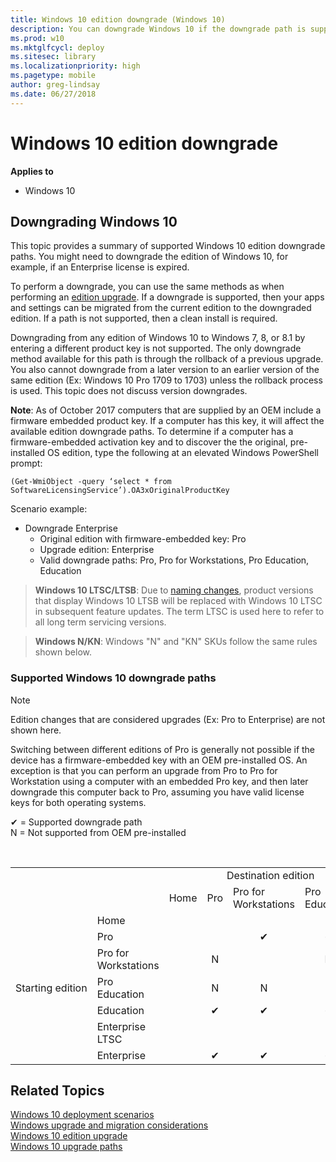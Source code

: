 ```yaml
---
title: Windows 10 edition downgrade (Windows 10)
description: You can downgrade Windows 10 if the downgrade path is supported.
ms.prod: w10
ms.mktglfcycl: deploy
ms.sitesec: library
ms.localizationpriority: high
ms.pagetype: mobile
author: greg-lindsay
ms.date: 06/27/2018
---
```


# Windows 10 edition downgrade
**Applies to**

-   Windows 10

## Downgrading Windows 10

This topic provides a summary of supported Windows 10 edition downgrade paths. You might need to downgrade the edition of Windows 10, for example, if an Enterprise license is expired. 

To perform a downgrade, you can use the same methods as when performing an [edition upgrade](windows-10-edition-upgrades.md). If a downgrade is supported, then your apps and settings can be migrated from the current edition to the downgraded edition. If a path is not supported, then a clean install is required.

Downgrading from any edition of Windows 10 to Windows 7, 8, or 8.1 by entering a different product key is not supported. The only downgrade method available for this path is through the rollback of a previous upgrade.  You also cannot downgrade from a later version to an earlier version of the same edition (Ex: Windows 10 Pro 1709 to 1703) unless the rollback process is used. This topic does not discuss version downgrades.

**Note**: As of October 2017 computers that are supplied by an OEM include a firmware embedded product key. If a computer has this key, it will affect the available edition downgrade paths. To determine if a computer has a firmware-embedded activation key and to discover the the original, pre-installed OS edition, type the following at an elevated Windows PowerShell prompt:

```
(Get-WmiObject -query ‘select * from SoftwareLicensingService’).OA3xOriginalProductKey
```

Scenario example:
- Downgrade Enterprise
    - Original edition with firmware-embedded key: Pro
    - Upgrade edition: Enterprise
    - Valid downgrade paths: Pro, Pro for Workstations, Pro Education, Education


>**Windows 10 LTSC/LTSB**: Due to [naming changes](https://docs.microsoft.com/en-us/windows/deployment/update/waas-overview#naming-changes), product versions that display Windows 10 LTSB will be replaced with Windows 10 LTSC in subsequent feature updates. The term LTSC is used here to refer to all long term servicing versions.

>**Windows N/KN**: Windows "N" and "KN" SKUs follow the same rules shown below.

### Supported Windows 10 downgrade paths

>[!NOTE]
>Edition changes that are considered upgrades (Ex: Pro to Enterprise) are not shown here.<br> 

Switching between different editions of Pro is generally not possible if the device has a firmware-embedded key with an OEM pre-installed OS. An exception is that you can perform an upgrade from Pro to Pro for Workstation using a computer with an embedded Pro key, and then later downgrade this computer back to Pro, assuming you have valid license keys for both operating systems.

✔ = Supported downgrade path<br>
N = Not supported from OEM pre-installed<br>

<br>
<table border="0" cellpadding="1">
    <tr>
        <td colspan="10" align="center">Destination edition</td>
    </tr>
    <tr>
        <td>&nbsp;&nbsp;&nbsp;&nbsp;&nbsp;&nbsp;</td>
        <td></td>
        <td>Home</td>
        <td>Pro</td>
        <td>Pro for Workstations</td>
        <td>Pro Education</td>
        <td>Education</td>
        <td>Enterprise LTSC</td>
        <td>Enterprise</td>
    </tr>
    <tr>
        <td rowspan="9" nowrap="nowrap" valign="middle">Starting edition</td>
    </tr>
    <tr>
        <td>Home</td>
        <td></td>
        <td></td>
        <td></td>
        <td></td>
        <td></td>
        <td></td>
        <td></td>
    </tr>
    <tr>
        <td>Pro</td>
        <td></td>
        <td></td>
        <td align="center">✔</td>
        <td align="center">✔</td>
        <td></td>
        <td></td>
        <td></td>
    </tr>
    <tr>
        <td>Pro for Workstations</td>
        <td></td>
        <td align="center">N</td>
        <td></td>
        <td align="center">N</td>
        <td></td>
        <td></td>
        <td></td>
    </tr>
    <tr>
        <td>Pro Education</td>
        <td></td>
        <td align="center">N</td>
        <td align="center">N</td>
        <td></td>
        <td></td>
        <td></td>
        <td></td>
    </tr>
    <tr>
        <td>Education</td>
        <td></td>
        <td align="center">✔</td>
        <td align="center">✔</td>
        <td align="center">✔</td>
        <td></td>
        <td></td>
        <td></td>
    </tr>
    <tr>
        <td>Enterprise LTSC</td>
        <td></td>
        <td align="center"></td>
        <td align="center"></td>
        <td align="center"></td>
        <td align="center"></td>
        <td></td>
        <td></td>
    </tr>
    <tr>
        <td>Enterprise</td>
        <td></td>
        <td align="center">✔</td>
        <td align="center">✔</td>
        <td align="center">✔</td>
        <td align="center">✔</td>
        <td></td>
        <td></td>
    </tr>
</table>


## Related Topics

[Windows 10 deployment scenarios](../windows-10-deployment-scenarios.md)<br>
[Windows upgrade and migration considerations](windows-upgrade-and-migration-considerations.md)<br>
[Windows 10 edition upgrade](windows-10-edition-upgrades.md)<br>
[Windows 10 upgrade paths](windows-10-upgrade-paths.md)





